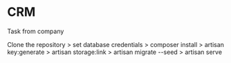 # CRM
Task from company


Clone the repository > set database credentials > composer install > artisan key:generate > artisan storage:link > artisan migrate --seed > artisan serve
